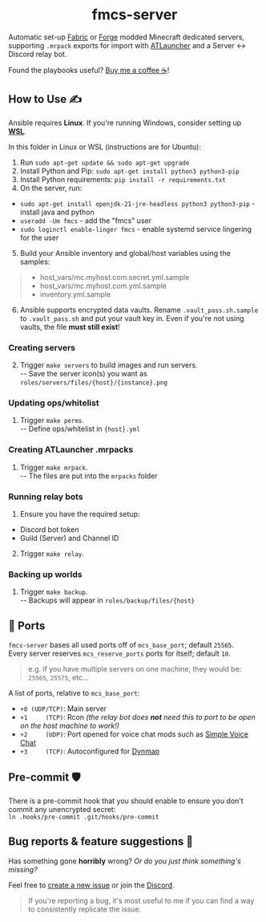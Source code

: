 <div align="center">

# fmcs-server

</div>

Automatic set-up [Fabric](https://fabricmc.net/) or [Forge](https://forums.minecraftforge.net/) modded Minecraft dedicated servers, supporting `.mrpack` exports for import with [ATLauncher](https://atlauncher.com/) and a Server <-> Discord relay bot.

Found the playbooks useful? [Buy me a coffee ☕](https://ko-fi.com/raspy)!

## How to Use ✍️

Ansible requires **Linux**. If you're running Windows, consider setting up [**WSL**](https://learn.microsoft.com/en-us/windows/wsl/install).

In this folder in Linux or WSL (instructions are for Ubuntu):

1. Run `sudo apt-get update && sudo apt-get upgrade`
2. Install Python and Pip: `sudo apt-get install python3 python3-pip`
3. Install Python requirements: `pip install -r requirements.txt`
4. On the server, run:
- `sudo apt-get install openjdk-21-jre-headless python3 python3-pip` - install java and python
- `useradd -Um fmcs` - add the "fmcs" user
- `sudo loginctl enable-linger fmcs` - enable systemd service lingering for the user
5. Build your Ansible inventory and global/host variables using the samples:
> * host_vars/mc.myhost.com.secret.yml.sample
> * host_vars/mc.myhost.com.yml.sample
> * inventory.yml.sample
6. Ansible supports encrypted data vaults. Rename `.vault_pass.sh.sample` to `.vault_pass.sh` and put your vault key in. Even if you're not using vaults, the file **must still exist**!

### Creating servers
2. Trigger `make servers` to build images and run servers.<br/>
-- Save the server icon(s) you want as `roles/servers/files/{host}/{instance}.png`

### Updating ops/whitelist
1. Trigger `make perms`.<br/>
-- Define ops/whitelist in `{host}.yml`

### Creating ATLauncher .mrpacks
1. Trigger `make mrpack`.<br/>
-- The files are put into the `mrpacks` folder

### Running relay bots
1. Ensure you have the required setup:
* Discord bot token
* Guild (Server) and Channel ID
2. Trigger `make relay`.<br/>

### Backing up worlds
1. Trigger `make backup`.<br/>
-- Backups will appear in `roles/backup/files/{host}`

## 🔌 Ports
`fmcs-server` bases all used ports off of `mcs_base_port`; default `25565`.<br/>
Every server reserves `mcs_reserve_ports` ports for itself; default `10`.
> e.g. if you have multiple servers on one machine, they would be: `25565`, `25575`, etc...

A list of ports, relative to `mcs_base_port`:
- `+0 (UDP/TCP)`: Main server
- `+1     (TCP)`: Rcon *(the relay bot does **not** need this to port to be open on the host machine to work!)*
- `+2     (UDP)`: Port opened for voice chat mods such as [Simple Voice Chat](https://modrinth.com/plugin/simple-voice-chat)
- `+3     (TCP)`: Autoconfigured for [Dynmap](https://github.com/webbukkit/dynmap/)

## Pre-commit 🛡️
There is a pre-commit hook that you should enable to ensure you don't commit any unencrypted secret:<br/>
`ln .hooks/pre-commit .git/hooks/pre-commit`

## Bug reports & feature suggestions 🐛
Has something gone **horribly** wrong? *Or do you just think something's missing?*

Feel free to [create a new issue](https://github.com/jack-avery/fmcs-server/issues) or join the [Discord](https://discord.gg/qpyT4zx).

> If you're reporting a bug, it's most useful to me if you can find a way to consistently replicate the issue.<br/>
